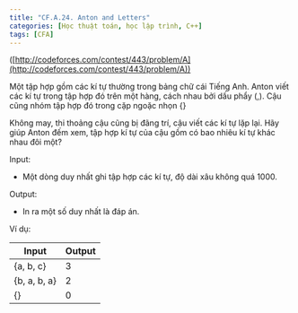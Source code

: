 ```yaml
---
title: "CF.A.24. Anton and Letters"
categories: [Học thuật toán, học lập trình, C++]
tags: [CFA]
---
```



([http://codeforces.com/contest/443/problem/A](http://codeforces.com/contest/443/problem/A))

Một tập hợp gồm các kí tự thường trong bảng chữ cái Tiếng Anh. Anton viết các kí tự trong tập hợp đó trên một hàng, cách nhau bởi dấu phẩy (,). Cậu cũng nhóm tập hợp đó trong cặp ngoặc nhọn {}

Không may, thi thoảng cậu cũng bị đãng trí, cậu viết các kí tự lặp lại. Hãy giúp Anton đếm xem, tập hợp kí tự của cậu gồm có bao nhiêu kí tự khác nhau đôi một?

Input:

- Một dòng duy nhất ghi tập hợp các kí tự, độ dài xâu không quá 1000.

Output:

- In ra một số duy nhất là đáp án.

Ví dụ:

| **Input** | **Output** |
| --- | --- |
| {a, b, c} | 3 |
| {b, a, b, a} | 2 |
| {} | 0 |
